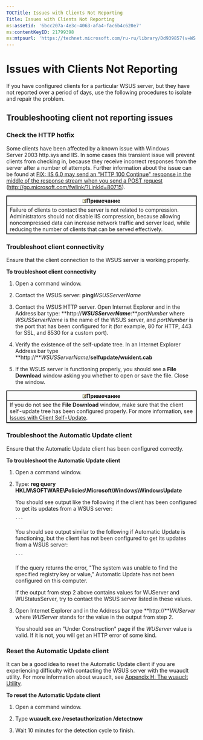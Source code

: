 ```yaml
---
TOCTitle: Issues with Clients Not Reporting
Title: Issues with Clients Not Reporting
ms:assetid: '6bcc207a-4e3c-4063-afa4-fac6b4c620e7'
ms:contentKeyID: 21799398
ms:mtpsurl: 'https://technet.microsoft.com/ru-ru/library/Dd939857(v=WS.10)'
---
```


Issues with Clients Not Reporting
=================================

If you have configured clients for a particular WSUS server, but they have not reported over a period of days, use the following procedures to isolate and repair the problem.

Troubleshooting client not reporting issues
-------------------------------------------

### Check the HTTP hotfix

Some clients have been affected by a known issue with Windows Server 2003 http.sys and IIS. In some cases this transient issue will prevent clients from checking in, because they receive incorrect responses from the server after a number of attempts. Further information about the issue can be found at [FIX: IIS 6.0 may send an "HTTP 100 Continue" response in the middle of the response stream when you send a POST request](http://go.microsoft.com/fwlink/?linkid=80715) (http://go.microsoft.com/fwlink/?LinkId=80715).

 
<table style="border:1px solid black;">
<colgroup>
<col width="100%" />
</colgroup>
<thead>
<tr class="header">
<th style="border:1px solid black;" ><img src="/security-updates/images/Dd939857.note(WS.10).gif" />Примечание</th>
</tr>
</thead>
<tbody>
<tr class="odd">
<td style="border:1px solid black;">Failure of clients to contact the server is not related to compression. Administrators should not disable IIS compression, because allowing noncompressed data can increase network traffic and server load, while reducing the number of clients that can be served effectively.
</td>
</tr>
</tbody>
</table>
 

### Troubleshoot client connectivity

Ensure that the client connection to the WSUS server is working properly.

**To troubleshoot client connectivity**
1.  Open a command window.

2.  Contact the WSUS server: **ping***WSUSServerName*

3.  Contact the WSUS HTTP server. Open Internet Explorer and in the Address bar type: **http://***WSUSServerName***:***portNumber* where *WSUSServerName* is the name of the WSUS server, and *portNumber* is the port that has been configured for it (for example, 80 for HTTP, 443 for SSL, and 8530 for a custom port).

4.  Verify the existence of the self-update tree. In an Internet Explorer Address bar type **http://***WSUSServerName*/**selfupdate/wuident.cab**

5.  If the WSUS server is functioning properly, you should see a **File Download** window asking you whether to open or save the file. Close the window.

 
<table style="border:1px solid black;">
<colgroup>
<col width="100%" />
</colgroup>
<thead>
<tr class="header">
<th style="border:1px solid black;" ><img src="/security-updates/images/Dd939857.note(WS.10).gif" />Примечание</th>
</tr>
</thead>
<tbody>
<tr class="odd">
<td style="border:1px solid black;">If you do not see the <strong>File Download</strong> window, make sure that the client self-update tree has been configured properly. For more information, see <a href="https://technet.microsoft.com/0e9c0f6a-1039-4673-b5ac-ba5da88ea1d1">Issues with Client Self-Update</a>.
</td>
</tr>
</tbody>
</table>
 

### Troubleshoot the Automatic Update client

Ensure that the Automatic Update client has been configured correctly.

**To troubleshoot the Automatic Update client**
1.  Open a command window.

2.  Type:
    **reg query HKLM\\SOFTWARE\\Policies\\Microsoft\\Windows\\WindowsUpdate**

    You should see output like the following if the client has been configured to get its updates from a WSUS server:

    
        ```
    You should see output similar to the following if Automatic Update is functioning, but the client has not been configured to get its updates from a WSUS server:

    
        ```
    If the query returns the error, "The system was unable to find the specified registry key or value," Automatic Update has not been configured on this computer.

    If the output from step 2 above contains values for WUServer and WUStatusServer, try to contact the WSUS server listed in these values.

3.  Open Internet Explorer and in the Address bar type **http://***WUServer*
    where *WUServer* stands for the value in the output from step 2.

    You should see an "Under Construction" page if the *WUServer* value is valid. If it is not, you will get an HTTP error of some kind.

### Reset the Automatic Update client

It can be a good idea to reset the Automatic Update client if you are experiencing difficulty with contacting the WSUS server with the wuauclt utility. For more information about wuauclt, see [Appendix H: The wuauclt Utility](https://technet.microsoft.com/7cc1c5f9-5678-4bb4-a7a6-18939dcc120c).

**To reset the Automatic Update client**
1.  Open a command window.

2.  Type **wuauclt.exe /resetauthorization /detectnow**

3.  Wait 10 minutes for the detection cycle to finish.
